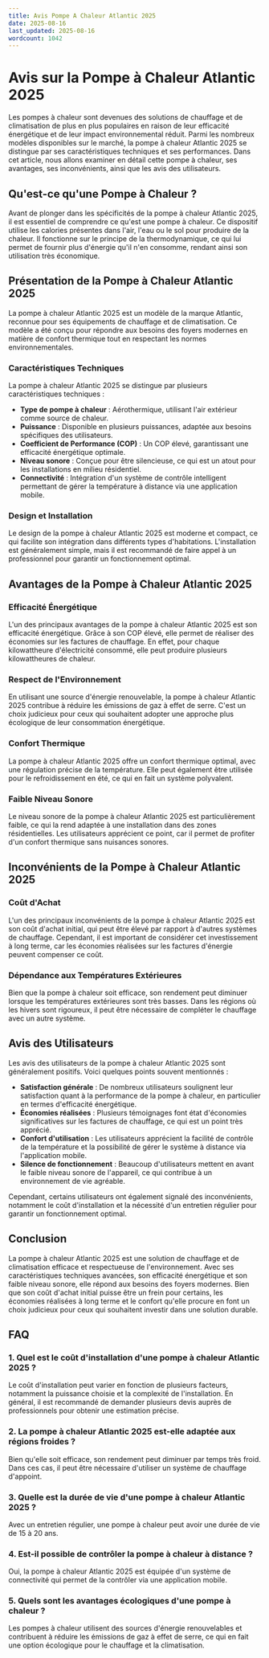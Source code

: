```yaml
---
title: Avis Pompe A Chaleur Atlantic 2025
date: 2025-08-16
last_updated: 2025-08-16
wordcount: 1042
---
```


# Avis sur la Pompe à Chaleur Atlantic 2025

Les pompes à chaleur sont devenues des solutions de chauffage et de climatisation de plus en plus populaires en raison de leur efficacité énergétique et de leur impact environnemental réduit. Parmi les nombreux modèles disponibles sur le marché, la pompe à chaleur Atlantic 2025 se distingue par ses caractéristiques techniques et ses performances. Dans cet article, nous allons examiner en détail cette pompe à chaleur, ses avantages, ses inconvénients, ainsi que les avis des utilisateurs.

## Qu'est-ce qu'une Pompe à Chaleur ?

Avant de plonger dans les spécificités de la pompe à chaleur Atlantic 2025, il est essentiel de comprendre ce qu'est une pompe à chaleur. Ce dispositif utilise les calories présentes dans l'air, l'eau ou le sol pour produire de la chaleur. Il fonctionne sur le principe de la thermodynamique, ce qui lui permet de fournir plus d'énergie qu'il n'en consomme, rendant ainsi son utilisation très économique.

## Présentation de la Pompe à Chaleur Atlantic 2025

La pompe à chaleur Atlantic 2025 est un modèle de la marque Atlantic, reconnue pour ses équipements de chauffage et de climatisation. Ce modèle a été conçu pour répondre aux besoins des foyers modernes en matière de confort thermique tout en respectant les normes environnementales.

### Caractéristiques Techniques

La pompe à chaleur Atlantic 2025 se distingue par plusieurs caractéristiques techniques :

- **Type de pompe à chaleur** : Aérothermique, utilisant l'air extérieur comme source de chaleur.
- **Puissance** : Disponible en plusieurs puissances, adaptée aux besoins spécifiques des utilisateurs.
- **Coefficient de Performance (COP)** : Un COP élevé, garantissant une efficacité énergétique optimale.
- **Niveau sonore** : Conçue pour être silencieuse, ce qui est un atout pour les installations en milieu résidentiel.
- **Connectivité** : Intégration d'un système de contrôle intelligent permettant de gérer la température à distance via une application mobile.

### Design et Installation

Le design de la pompe à chaleur Atlantic 2025 est moderne et compact, ce qui facilite son intégration dans différents types d'habitations. L'installation est généralement simple, mais il est recommandé de faire appel à un professionnel pour garantir un fonctionnement optimal.

## Avantages de la Pompe à Chaleur Atlantic 2025

### Efficacité Énergétique

L'un des principaux avantages de la pompe à chaleur Atlantic 2025 est son efficacité énergétique. Grâce à son COP élevé, elle permet de réaliser des économies sur les factures de chauffage. En effet, pour chaque kilowattheure d'électricité consommé, elle peut produire plusieurs kilowattheures de chaleur.

### Respect de l'Environnement

En utilisant une source d'énergie renouvelable, la pompe à chaleur Atlantic 2025 contribue à réduire les émissions de gaz à effet de serre. C'est un choix judicieux pour ceux qui souhaitent adopter une approche plus écologique de leur consommation énergétique.

### Confort Thermique

La pompe à chaleur Atlantic 2025 offre un confort thermique optimal, avec une régulation précise de la température. Elle peut également être utilisée pour le refroidissement en été, ce qui en fait un système polyvalent.

### Faible Niveau Sonore

Le niveau sonore de la pompe à chaleur Atlantic 2025 est particulièrement faible, ce qui la rend adaptée à une installation dans des zones résidentielles. Les utilisateurs apprécient ce point, car il permet de profiter d'un confort thermique sans nuisances sonores.

## Inconvénients de la Pompe à Chaleur Atlantic 2025

### Coût d'Achat

L'un des principaux inconvénients de la pompe à chaleur Atlantic 2025 est son coût d'achat initial, qui peut être élevé par rapport à d'autres systèmes de chauffage. Cependant, il est important de considérer cet investissement à long terme, car les économies réalisées sur les factures d'énergie peuvent compenser ce coût.

### Dépendance aux Températures Extérieures

Bien que la pompe à chaleur soit efficace, son rendement peut diminuer lorsque les températures extérieures sont très basses. Dans les régions où les hivers sont rigoureux, il peut être nécessaire de compléter le chauffage avec un autre système.

## Avis des Utilisateurs

Les avis des utilisateurs de la pompe à chaleur Atlantic 2025 sont généralement positifs. Voici quelques points souvent mentionnés :

- **Satisfaction générale** : De nombreux utilisateurs soulignent leur satisfaction quant à la performance de la pompe à chaleur, en particulier en termes d'efficacité énergétique.
- **Économies réalisées** : Plusieurs témoignages font état d'économies significatives sur les factures de chauffage, ce qui est un point très apprécié.
- **Confort d'utilisation** : Les utilisateurs apprécient la facilité de contrôle de la température et la possibilité de gérer le système à distance via l'application mobile.
- **Silence de fonctionnement** : Beaucoup d'utilisateurs mettent en avant le faible niveau sonore de l'appareil, ce qui contribue à un environnement de vie agréable.

Cependant, certains utilisateurs ont également signalé des inconvénients, notamment le coût d'installation et la nécessité d'un entretien régulier pour garantir un fonctionnement optimal.

## Conclusion

La pompe à chaleur Atlantic 2025 est une solution de chauffage et de climatisation efficace et respectueuse de l'environnement. Avec ses caractéristiques techniques avancées, son efficacité énergétique et son faible niveau sonore, elle répond aux besoins des foyers modernes. Bien que son coût d'achat initial puisse être un frein pour certains, les économies réalisées à long terme et le confort qu'elle procure en font un choix judicieux pour ceux qui souhaitent investir dans une solution durable.

## FAQ

### 1. Quel est le coût d'installation d'une pompe à chaleur Atlantic 2025 ?

Le coût d'installation peut varier en fonction de plusieurs facteurs, notamment la puissance choisie et la complexité de l'installation. En général, il est recommandé de demander plusieurs devis auprès de professionnels pour obtenir une estimation précise.

### 2. La pompe à chaleur Atlantic 2025 est-elle adaptée aux régions froides ?

Bien qu'elle soit efficace, son rendement peut diminuer par temps très froid. Dans ces cas, il peut être nécessaire d'utiliser un système de chauffage d'appoint.

### 3. Quelle est la durée de vie d'une pompe à chaleur Atlantic 2025 ?

Avec un entretien régulier, une pompe à chaleur peut avoir une durée de vie de 15 à 20 ans.

### 4. Est-il possible de contrôler la pompe à chaleur à distance ?

Oui, la pompe à chaleur Atlantic 2025 est équipée d'un système de connectivité qui permet de la contrôler via une application mobile.

### 5. Quels sont les avantages écologiques d'une pompe à chaleur ?

Les pompes à chaleur utilisent des sources d'énergie renouvelables et contribuent à réduire les émissions de gaz à effet de serre, ce qui en fait une option écologique pour le chauffage et la climatisation.